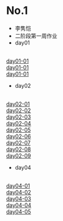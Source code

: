 # No.1
- 李隽恺
- 二阶段第一周作业
- day01
<br>
<a href="https://github.com/wklmtt/No.1/blob/master/day01/01.html">day01-01</a>
<br>
<a href="https://github.com/wklmtt/No.1/blob/master/day01/02.html">day01-01</a>
<br>
<a href="https://github.com/wklmtt/No.1/blob/master/day01/03.html">day01-01</a>


- day02
<br>
<a href="https://github.com/wklmtt/No.1/blob/master/day02/01.html">day02-01</a>
<br>
<a href="https://github.com/wklmtt/No.1/blob/master/day02/02.html">day02-02</a>
<br>
<a href="https://github.com/wklmtt/No.1/blob/master/day02/03.html">day02-03</a>
<br>
<a href="https://github.com/wklmtt/No.1/blob/master/day02/04.html">day02-04</a>
<br>
<a href="https://github.com/wklmtt/No.1/blob/master/day02/05.html">day02-05</a>
<br>
<a href="https://github.com/wklmtt/No.1/blob/master/day02/06.%E8%BA%AB%E6%9D%90%E5%88%A4%E6%96%AD.html">day02-06</a>
<br>
<a href="https://github.com/wklmtt/No.1/blob/master/day02/07.%E6%AF%94%E8%BE%83%E4%B8%A4%E4%B8%AA%E6%95%B0%E5%A4%A7%E5%B0%8F.html">day02-07</a>
<br>
<a href="https://github.com/wklmtt/No.1/blob/master/day02/08.%E5%88%A4%E6%96%AD%E5%A5%87%E5%81%B6%E6%95%B0.html">day02-08</a>
<br>
<a href="https://github.com/wklmtt/No.1/blob/master/day02/09.%E5%88%A4%E6%96%AD%E6%95%B0%E5%AD%97%E8%8C%83%E5%9B%B4.html">day02-09</a>
<br>

- day04
<br>
<a href="http://htmlpreview.github.com/?https://github.com/wklmtt/No.1/blob/master/day04/01.%E8%AE%A1%E7%AE%97%E5%92%8C%E3%80%81%E5%B7%AE%E3%80%81%E7%A7%AF%E3%80%81%E5%95%86.html">day04-01</a>
<br>
<a href="http://htmlpreview.github.com/?https://github.com/wklmtt/No.1/blob/master/day04/02.%E8%AE%A1%E7%AE%97%E4%B8%89%E4%B8%AA%E6%95%B0%E5%AD%97%E7%9A%84%E5%A4%A7%E5%B0%8F.html">day04-02</a>
<br>
<a href="http://htmlpreview.github.com/?https://github.com/wklmtt/No.1/blob/master/day04/03.%E7%BC%96%E5%86%99%E4%B8%80%E4%B8%AA%E5%87%BD%E6%95%B0%EF%BC%8C%E6%B1%82%E4%B8%80%E4%B8%AA%E6%95%B0%E5%AD%97%E6%98%AF%E5%90%A6%E6%98%AF%E8%B4%A8%E6%95%B0.html">day04-03</a>
<br>
<a href="http://htmlpreview.github.com/?https://github.com/wklmtt/No.1/blob/master/day04/04.%E7%BC%96%E5%86%99%E4%B8%80%E4%B8%AA%E5%87%BD%E6%95%B0%EF%BC%8C%E6%B1%82%E4%B8%A4%E4%B8%AA%E6%95%B0%E5%AD%97%E4%B9%8B%E9%97%B4%E6%9C%89%E5%A4%9A%E5%B0%91%E4%B8%AA%E8%B4%A8%E6%95%B0%EF%BC%8C%E8%BF%94%E5%9B%9E%20%E8%B4%A8%E6%95%B0%E7%9A%84%E4%B8%AA%E6%95%B0.html">day04-04</a>
<br>
<a href="http://htmlpreview.github.com/?https://github.com/wklmtt/No.1/blob/master/day04/05.%E7%BC%96%E5%86%99%E4%B8%80%E4%B8%AA%E5%87%BD%E6%95%B0%EF%BC%8C%E8%AE%A1%E7%AE%97%E4%BB%BB%E6%84%8F%E4%B8%A4%E4%B8%AA%E6%95%B0%E5%AD%97%E4%B9%8B%E9%97%B4%E6%89%80%E8%83%BD%E7%BB%84%E6%88%90%E7%9A%84%E5%A5%87%E6%95%B0%E4%B8%AA%E6%95%B0%EF%BC%8C%E6%95%B0%E5%AD%97%E5%BF%85%E9%A1%BB%E6%98%AF%E4%B8%AA%E4%BD%8D%E6%95%B0.html">day04-05</a>
